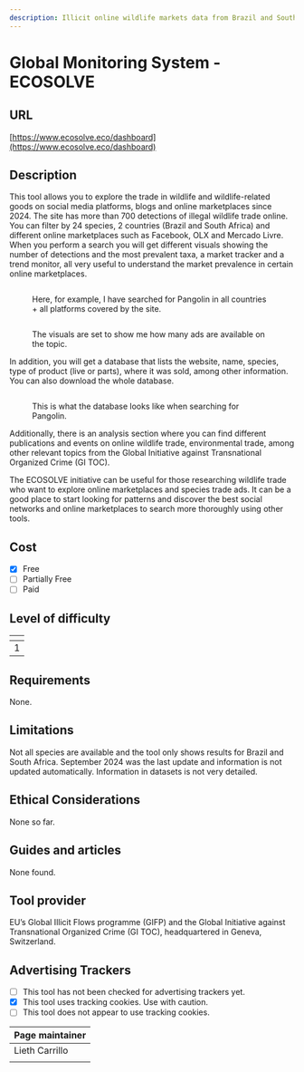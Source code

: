 ```yaml
---
description: Illicit online wildlife markets data from Brazil and South Africa.
---
```


# Global Monitoring System - ECOSOLVE

## URL

[https://www.ecosolve.eco/dashboard](https://www.ecosolve.eco/dashboard)

## Description

This tool allows you to explore the trade in wildlife and wildlife-related goods on social media platforms, blogs and online marketplaces since 2024. The site has more than 700 detections of illegal wildlife trade online. You can filter by 24 species, 2 countries (Brazil and South Africa) and different online marketplaces such as Facebook, OLX and Mercado Livre. When you perform a search you will get different visuals showing the number of detections and the most prevalent taxa, a market tracker and a trend monitor, all very useful to understand the market prevalence in certain online marketplaces.&#x20;

<figure><img src=".gitbook/assets/Screenshot 2025-01-27 at 10.22.12 AM.png" alt=""><figcaption><p>Here, for example, I have searched for Pangolin in all countries + all platforms covered by the site. </p></figcaption></figure>

<figure><img src=".gitbook/assets/Screenshot 2025-01-27 at 10.30.16 AM.png" alt=""><figcaption><p>The visuals are set to show me how many ads are available on the topic.</p></figcaption></figure>

In addition, you will get a database that lists the website, name, species, type of product (live or parts), where it was sold, among other information. You can also download the whole database.&#x20;

<figure><img src=".gitbook/assets/Screenshot 2025-01-27 at 10.31.45 AM.png" alt=""><figcaption><p>This is what the database looks like when searching for Pangolin.</p></figcaption></figure>

Additionally, there is an analysis section where you can find different publications and events on online wildlife trade, environmental trade, among other relevant topics from the Global Initiative against Transnational Organized Crime (GI TOC).

The ECOSOLVE initiative can be useful for those researching wildlife trade who want to explore online marketplaces and species trade ads. It can be a good place to start looking for patterns and discover the best social networks and online marketplaces to search more thoroughly using other tools.

## Cost

* [x] Free
* [ ] Partially Free
* [ ] Paid

## Level of difficulty

<table><thead><tr><th data-type="rating" data-max="5"></th></tr></thead><tbody><tr><td>1</td></tr></tbody></table>

## Requirements

None.

## Limitations

Not all species are available and the tool only shows results for Brazil and South Africa. September 2024 was the last update and information is not updated automatically. Information in datasets is not very detailed.&#x20;

## Ethical Considerations

None so far.

## Guides and articles

None found.

## Tool provider

EU’s Global Illicit Flows programme (GIFP) and the Global Initiative against Transnational Organized Crime (GI TOC), headquartered in Geneva, Switzerland.

## Advertising Trackers

* [ ] This tool has not been checked for advertising trackers yet.
* [x] This tool uses tracking cookies. Use with caution.
* [ ] This tool does not appear to use tracking cookies.

| Page maintainer |
| --------------- |
| Lieth Carrillo  |
|                 |
